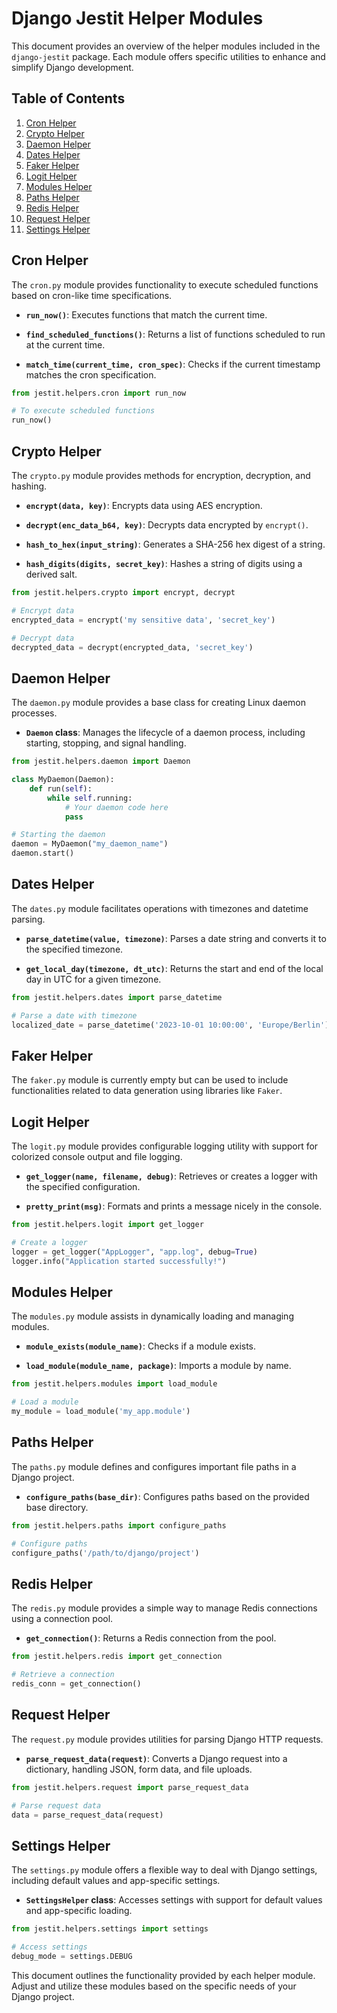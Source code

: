 # Django Jestit Helper Modules

This document provides an overview of the helper modules included in the `django-jestit` package. Each module offers specific utilities to enhance and simplify Django development.

## Table of Contents

1. [Cron Helper](#cron-helper)
2. [Crypto Helper](#crypto-helper)
3. [Daemon Helper](#daemon-helper)
4. [Dates Helper](#dates-helper)
5. [Faker Helper](#faker-helper)
6. [Logit Helper](#logit-helper)
7. [Modules Helper](#modules-helper)
8. [Paths Helper](#paths-helper)
9. [Redis Helper](#redis-helper)
10. [Request Helper](#request-helper)
11. [Settings Helper](#settings-helper)

## Cron Helper

The `cron.py` module provides functionality to execute scheduled functions based on cron-like time specifications.

- **`run_now()`**: Executes functions that match the current time.

- **`find_scheduled_functions()`**: Returns a list of functions scheduled to run at the current time.

- **`match_time(current_time, cron_spec)`**: Checks if the current timestamp matches the cron specification.

```python
from jestit.helpers.cron import run_now

# To execute scheduled functions
run_now()
```

## Crypto Helper

The `crypto.py` module provides methods for encryption, decryption, and hashing.

- **`encrypt(data, key)`**: Encrypts data using AES encryption.

- **`decrypt(enc_data_b64, key)`**: Decrypts data encrypted by `encrypt()`.

- **`hash_to_hex(input_string)`**: Generates a SHA-256 hex digest of a string.

- **`hash_digits(digits, secret_key)`**: Hashes a string of digits using a derived salt.

```python
from jestit.helpers.crypto import encrypt, decrypt

# Encrypt data
encrypted_data = encrypt('my sensitive data', 'secret_key')

# Decrypt data
decrypted_data = decrypt(encrypted_data, 'secret_key')
```

## Daemon Helper

The `daemon.py` module provides a base class for creating Linux daemon processes.

- **`Daemon` class**: Manages the lifecycle of a daemon process, including starting, stopping, and signal handling.

```python
from jestit.helpers.daemon import Daemon

class MyDaemon(Daemon):
    def run(self):
        while self.running:
            # Your daemon code here
            pass

# Starting the daemon
daemon = MyDaemon("my_daemon_name")
daemon.start()
```

## Dates Helper

The `dates.py` module facilitates operations with timezones and datetime parsing.

- **`parse_datetime(value, timezone)`**: Parses a date string and converts it to the specified timezone.

- **`get_local_day(timezone, dt_utc)`**: Returns the start and end of the local day in UTC for a given timezone.

```python
from jestit.helpers.dates import parse_datetime

# Parse a date with timezone
localized_date = parse_datetime('2023-10-01 10:00:00', 'Europe/Berlin')
```

## Faker Helper

The `faker.py` module is currently empty but can be used to include functionalities related to data generation using libraries like `Faker`.

## Logit Helper

The `logit.py` module provides configurable logging utility with support for colorized console output and file logging.

- **`get_logger(name, filename, debug)`**: Retrieves or creates a logger with the specified configuration.

- **`pretty_print(msg)`**: Formats and prints a message nicely in the console.

```python
from jestit.helpers.logit import get_logger

# Create a logger
logger = get_logger("AppLogger", "app.log", debug=True)
logger.info("Application started successfully!")
```

## Modules Helper

The `modules.py` module assists in dynamically loading and managing modules.

- **`module_exists(module_name)`**: Checks if a module exists.

- **`load_module(module_name, package)`**: Imports a module by name.

```python
from jestit.helpers.modules import load_module

# Load a module
my_module = load_module('my_app.module')
```

## Paths Helper

The `paths.py` module defines and configures important file paths in a Django project.

- **`configure_paths(base_dir)`**: Configures paths based on the provided base directory.

```python
from jestit.helpers.paths import configure_paths

# Configure paths
configure_paths('/path/to/django/project')
```

## Redis Helper

The `redis.py` module provides a simple way to manage Redis connections using a connection pool.

- **`get_connection()`**: Returns a Redis connection from the pool.

```python
from jestit.helpers.redis import get_connection

# Retrieve a connection
redis_conn = get_connection()
```

## Request Helper

The `request.py` module provides utilities for parsing Django HTTP requests.

- **`parse_request_data(request)`**: Converts a Django request into a dictionary, handling JSON, form data, and file uploads.

```python
from jestit.helpers.request import parse_request_data

# Parse request data
data = parse_request_data(request)
```

## Settings Helper

The `settings.py` module offers a flexible way to deal with Django settings, including default values and app-specific settings.

- **`SettingsHelper` class**: Accesses settings with support for default values and app-specific loading.

```python
from jestit.helpers.settings import settings

# Access settings
debug_mode = settings.DEBUG
```

This document outlines the functionality provided by each helper module. Adjust and utilize these modules based on the specific needs of your Django project.
